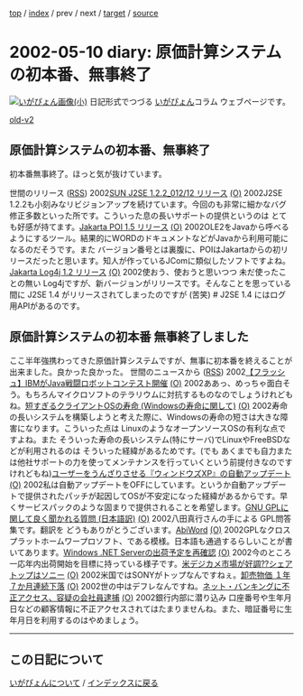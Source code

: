 [top](https://igapyon.github.io/diary/) 
 / [index](https://igapyon.github.io/diary/2002/index.html) 
 / prev 
 / next 
 / [target](https://igapyon.github.io/diary/2002/ig020510.html) 
 / [source](https://github.com/igapyon/diary/blob/gh-pages/2002/ig020510.html.src.md) 

2002-05-10 diary: 原価計算システムの初本番、無事終了
=====================================================================================================
[![いがぴょん画像(小)](https://igapyon.github.io/diary/images/iga200306s.jpg "いがぴょん")](https://igapyon.github.io/diary/memo/memoigapyon.html) 日記形式でつづる [いがぴょん](https://igapyon.github.io/diary/memo/memoigapyon.html)コラム ウェブページです。

[old-v2](ig020510-orig.html)

## 原価計算システムの初本番、無事終了

初本番無事終了。ほっと気が抜けています。







世間のリリース ([RSS](ig020510-release.xml)) 2002[SUN J2SE 1.2.2_012/12 リリース](http://java.sun.com/products/jdk/1.2/index.html) [(O)](http://java.sun.com/products/jdk/1.2/index.html) 2002J2SE 1.2.2も小刻みなリビジョンアップを続けています。今回のも非常に細かなバグ修正多数といった所です。こういった息の長いサポートの提供というのは とても好感が持てます。[Jakarta POI 1.5 リリース](http://jakarta.apache.org/poi/) [(O)](http://jakarta.apache.org/poi/) 2002OLE2をJavaから呼べるようにするツール。結果的にWORDのドキュメントなどがJavaから利用可能になるのだそうです。また バージョン番号とは裏腹に、POIはJakartaからの初リリースだったと思います。知人が作っているJComに類似したソフトですよね。[Jakarta Log4j 1.2 リリース](http://jakarta.apache.org/log4j/docs/) [(O)](http://jakarta.apache.org/log4j/docs/) 2002使おう、使おうと思いつつ 未だ使ったことの無い Log4jですが、新バージョンがリリースです。そんなことを思っている間に J2SE 1.4 がリリースされてしまったのですが (苦笑) # J2SE 1.4 にはログ用APIがあるのです。

## 原価計算システムの初本番 無事終了しました


ここ半年強携わってきた原価計算システムですが、無事に初本番を終えることが出来ました。良かった良かった。
世間のニュースから ([RSS](ig020510-news.xml)) 2002[【フラッシュ】IBMがJava戦闘ロボットコンテスト開催](http://cnet.sphere.ne.jp/News/Flash/2002/2002-0510-F-1.html) [(O)](http://cnet.sphere.ne.jp/News/Flash/2002/2002-0510-F-1.html) 2002ああっ、めっちゃ面白そう。もちろんマイクロソフトのテラリウムに対抗するものなのでしょうけれどもね。[短すぎるクライアントOSの寿命 (Windowsの寿命に関して)](http://itpro.nikkeibp.co.jp/free/ITPro/OPINION/20020508/1/) [(O)](http://itpro.nikkeibp.co.jp/free/ITPro/OPINION/20020508/1/) 2002寿命の長いシステムを構築しようと考えた際に、Windowsの寿命の短さは大きな障害になります。こういった点は LinuxのようなオープンソースOSの有利な点ですよね。また そういった寿命の長いシステム(特にサーバ)でLinuxやFreeBSDなどが利用されるのは そういった経緯があるためです。(でも あくまでも自力または他社サポートの力を使ってメンテナンスを行っていくという前提付きなのですけれどもね)[ユーザーをうんざりさせる『ウィンドウズXP』の自動アップデート](http://www.hotwired.co.jp/news/news/20020507304.html) [(O)](http://www.hotwired.co.jp/news/news/20020507304.html) 2002私は自動アップデートをOFFにしています。というか自動アップデートで提供されたパッチが起因してOSが不安定になった経緯があるからです。早くサービスパックのような固まりで提供されることを希望します。[GNU GPLに関して良く聞かれる質問 (日本語訳)](http://www.gnu.org/licenses/gpl-faq.ja.html) [(O)](http://www.gnu.org/licenses/gpl-faq.ja.html) 2002八田真行さんの手による GPL問答集です。翻訳を どうもありがとうございます。[AbiWord](http://www.abiword.com/) [(O)](http://www.abiword.com/) 2002GPLなクロスプラットホームワープロソフト、である模様。日本語も通過するらしいことが書いてあります。[Windows .NET Serverの出荷予定を再確認](http://www.zdnet.co.jp/news/0205/10/nebt_13.html) [(O)](http://www.zdnet.co.jp/news/0205/10/nebt_13.html) 2002今のところ 一応年内出荷開始を目標に持っている様子です。[米デジカメ市場が好調??シェアトップはソニー](http://www.zdnet.co.jp/news/0205/10/nebt_04.html) [(O)](http://www.zdnet.co.jp/news/0205/10/nebt_04.html) 2002米国ではSONYがトップなんですねぇ。[卸売物価 １年７か月連続下落](http://www.nhk.or.jp/news/2002/05/10/grri84000000c4fv.html) [(O)](http://www.nhk.or.jp/news/2002/05/10/grri84000000c4fv.html) 2002世の中はデフレなんですね。[ネット・バンキングに不正アクセス、容疑の会社員逮捕](http://www.asahi.com/national/update/0510/018.html?2002) [(O)](http://www.asahi.com/national/update/0510/018.html?2002) 2002銀行内部に潜り込み 口座番号や生年月日などの顧客情報に不正アクセスされてはたまりませんね。また、暗証番号に生年月日を利用するのはやめましょう。


----------------------------------------------------------------------------------------------------

## この日記について
[いがぴょんについて](https://igapyon.github.io/diary/memo/memoigapyon.html) / [インデックスに戻る](https://igapyon.github.io/diary/idxall.html)
